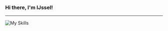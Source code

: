 <h3> Hi there, I'm IJssel!</h3>

---

<!-- ![stats](https://api.githubtrends.io/user/svg/IJIJI/repos?time_range=one_year&include_private=True&group=private&loc_metric=changed&theme=dark) -->

<!-- ![GitHub Streak](https://streak-stats.demolab.com?user=IJIJI&theme=github-dark&hide_border=true&hide_current_streak=true) -->

![My Skills]([https://skillicons.dev/icons?i=cs,cpp,py,flask,html,css,js,jquery,php,selenium,unity,arduino,wordpress,ps,ai,pr,ae,ableton,visualstudio,vscode&theme=dark](https://skillicons.dev/icons?i=cpp,php,java,js,typescript,py,cs,html,css,jquery,nodejs,yarn,symfony,express,flask,gradle,maven,arduino,mysql,postgres,selenium,docker,wordpress,vscode,webstorm,phpstorm,idea,visualstudio,ps,ai,pr,ae,postman,ableton&theme=dark))
